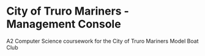 # City of Truro Mariners - Management Console
A2 Computer Science coursework for the City of Truro Mariners Model Boat Club
